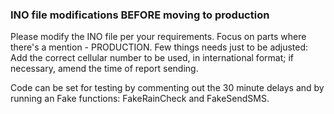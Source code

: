 ### INO file modifications BEFORE moving to production

Please modify the INO file per your requirements. Focus on parts where there's a mention - PRODUCTION. Few things needs just to be adjusted:
Add the correct cellular number to be used, in international format;
if necessary, amend the time of report sending.

Code can be set for testing by commenting out the 30 minute delays and by running an Fake functions: FakeRainCheck and FakeSendSMS.
